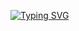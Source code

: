 [![Typing SVG](https://readme-typing-svg.herokuapp.com/?color=bc121c&size=50&center=true&vCenter=true&width=1000&lines=Exercícios+Programação+Procedimental+)](https://git.io/typing-svg)
